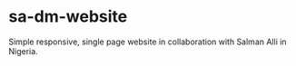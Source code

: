 # sa-dm-website
Simple responsive, single page website in collaboration with Salman Alli in Nigeria.
